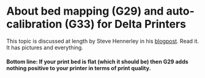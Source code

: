 # About bed mapping (G29) and auto-calibration (G33) for Delta Printers

This topic is discussed at length by Steve Hennerley in his [blogpost](http://hennerley.nz/2018/01/29/g29-vs-g33/). Read it. It has pictures and everything. 

#### Bottom line: If your print bed is flat (which it should be) then G29 adds nothing positive to your printer in terms of print quality.